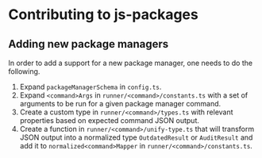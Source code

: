 # Contributing to js-packages

## Adding new package managers

In order to add a support for a new package manager, one needs to do the following.

1. Expand `packageManagerSchema` in `config.ts`.
2. Expand `<command>Args` in `runner/<command>/constants.ts` with a set of arguments to be run for a given package manager command.
3. Create a custom type in `runner/<command>/types.ts` with relevant properties based on expected command JSON output.
4. Create a function in `runner/<command>/unify-type.ts` that will transform JSON output into a normalized type `OutdatedResult` or `AuditResult` and add it to `normalized<command>Mapper` in `runner/<command>/constants.ts`.
